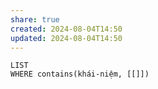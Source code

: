 ```yaml
---
share: true
created: 2024-08-04T14:50
updated: 2024-08-04T14:50
---
```

```dataview
LIST
WHERE contains(khái-niệm, [[]])
```